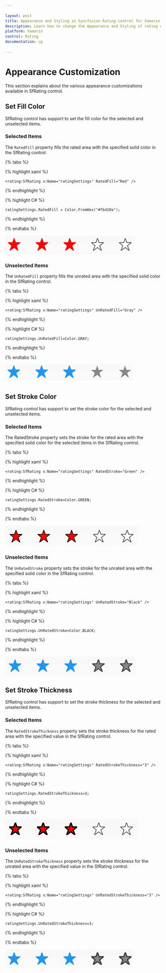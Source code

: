 ```yaml
---

layout: post
title: Appearance and Styling in Syncfusion Rating control for Xamarin.Forms
description: Learn how to change the Appearance and Styling of rating control
platform: Xamarin
control: Rating
documentation: ug

---
```


# Appearance Customization

This section explains about the various appearance customizations available in SfRating control.
 
## Set Fill Color

SfRating control has support to set the fill color for the selected and unselected items.

### Selected Items

The `RatedFill` property fills the rated area with the specified solid color in the SfRating control.

{% tabs %}

{% highlight xaml %}

	<rating:SfRating x:Name="ratingSettings" RatedFill="Red" />
	
{% endhighlight %}

{% highlight C# %}

	ratingSettings.RatedFill = Color.FromHex("#fbd10a");
           
{% endhighlight %}

{% endtabs %}

![](images/ratedFill.jpg)

### Unselected Items

The `UnRatedFill` property fills the unrated area with the specified solid color in the SfRating control.

{% tabs %}

{% highlight xaml %}

	<rating:SfRating x:Name="ratingSettings" UnRatedFill="Gray" />
	
{% endhighlight %}

{% highlight C# %}

	ratingSettings.UnRatedFill=Color.GRAY;

{% endhighlight %}

{% endtabs %}

![](images/unRatedFill.jpg)

## Set Stroke Color

SfRating control has support to set the stroke color for the selected and unselected items.

### Selected Items

The RatedStroke property sets the stroke for the rated area with the specified solid color for the selected items in the SfRating control.

{% tabs %}

{% highlight xaml %}

	<rating:SfRating x:Name="ratingSettings" RatedStroke="Green" />
	
{% endhighlight %}

{% highlight C# %}

	ratingSettings.RatedStroke=Color.GREEN;

{% endhighlight %}

{% endtabs %}

![](images/ratedStroke.jpg)

### Unselected Items

The `UnRatedStroke` property sets the stroke for the unrated area with the specified solid color in the SfRating control.

{% tabs %}

{% highlight xaml %}

	<rating:SfRating x:Name="ratingSettings" UnRatedStroke="Black" />
	
{% endhighlight %}

{% highlight C# %}

	ratingSettings.UnRatedStroke=Color.BLACK;

{% endhighlight %}

{% endtabs %}

![](images/unRatedStroke.jpg)
 
## Set Stroke Thickness

SfRating control has support to set the stroke thickness for the selected and unselected items.

### Selected Items

The `RatedStrokeThickness` property sets the stroke thickness for the rated area with the specified value in the SfRating control.

{% tabs %}

{% highlight xaml %}

	<rating:SfRating x:Name="ratingSettings" RatedStrokeThickness="3" />
	
{% endhighlight %}

{% highlight C# %}

	ratingSettings.RatedStrokeThickness=3;

{% endhighlight %}

{% endtabs %}

![](images/ratedStrokeThickness.jpg)


### Unselected Items

The `UnRatedStrokeThickness` property sets the stroke thickness for the unrated area with the specified value in the SfRating control.

{% tabs %}

{% highlight xaml %}

	<rating:SfRating x:Name="ratingSettings" UnRatedStrokeThickness="3" />
	
{% endhighlight %}

{% highlight C# %}

	ratingSettings.UnRatedStrokeThickness=3;

{% endhighlight %}

{% endtabs %}

![](images/unRatedStrokeThickness.jpg)

